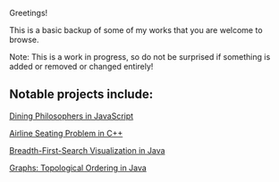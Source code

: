 Greetings!

This is a basic backup of some of my works that you are welcome to browse.

Note: This is a work in progress, so do not be surprised if something is added or removed or changed entirely!

Notable projects include:
-----
<a href="https://github.com/DragonDragoon/Portfolio/tree/master/JavaScript/Dining%20Philosophers%20%28ITCS-3146-002_OS%26Networking%29">Dining Philosophers in JavaScript</a>

<a href="https://github.com/DragonDragoon/Portfolio/tree/master/C%2B%2B/ITCS-1212_Intro_to_C%2B%2B/ITCS%201212/take_home_programming_test-5">Airline Seating Problem in C++</a>

<a href="https://github.com/DragonDragoon/Portfolio/tree/master/Java/ITCS-2214_Data_Structures/p5Driver">Breadth-First-Search Visualization in Java</a>

<a href="https://github.com/DragonDragoon/Portfolio/tree/master/Java/ITCS-2215_Design_and_Analysis_Algorithms/TopologicalOrdering">Graphs: Topological Ordering in Java</a>
